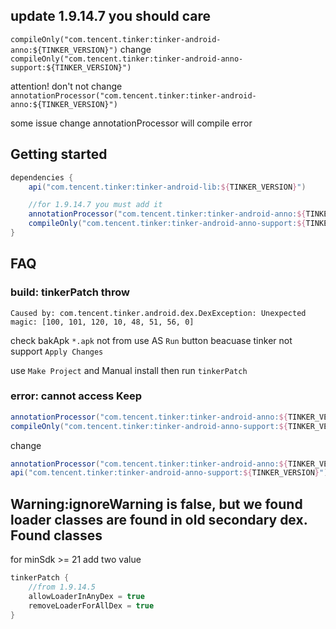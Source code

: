 ## update 1.9.14.7 you should care

`compileOnly("com.tencent.tinker:tinker-android-anno:${TINKER_VERSION}")`
change
`compileOnly("com.tencent.tinker:tinker-android-anno-support:${TINKER_VERSION}")`

attention! don't not change `annotationProcessor("com.tencent.tinker:tinker-android-anno:${TINKER_VERSION}")`

some issue change annotationProcessor will compile error

## Getting started

```groovy
dependencies {
    api("com.tencent.tinker:tinker-android-lib:${TINKER_VERSION}")

    //for 1.9.14.7 you must add it
    annotationProcessor("com.tencent.tinker:tinker-android-anno:${TINKER_VERSION}")
    compileOnly("com.tencent.tinker:tinker-android-anno-support:${TINKER_VERSION}")
}

```

## FAQ

### build: tinkerPatch throw
```
Caused by: com.tencent.tinker.android.dex.DexException: Unexpected magic: [100, 101, 120, 10, 48, 51, 56, 0]
```

check bakApk `*.apk` not from use AS `Run` button beacuase tinker not support `Apply Changes`

use `Make Project` and Manual install then run `tinkerPatch`

### error: cannot access Keep

```groovy
annotationProcessor("com.tencent.tinker:tinker-android-anno:${TINKER_VERSION}")
compileOnly("com.tencent.tinker:tinker-android-anno-support:${TINKER_VERSION}")
```

change 

```groovy
annotationProcessor("com.tencent.tinker:tinker-android-anno:${TINKER_VERSION}")
api("com.tencent.tinker:tinker-android-anno-support:${TINKER_VERSION}")
```

## Warning:ignoreWarning is false, but we found loader classes are found in old secondary dex. Found classes

for minSdk >= 21 add two value 

```groovy
tinkerPatch {
    //from 1.9.14.5
    allowLoaderInAnyDex = true
    removeLoaderForAllDex = true
}
```


